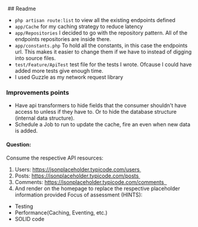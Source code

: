  ## Readme

- `php artisan route:list`  to view all the existing endpoints defined
- `app/Cache` for my caching strategy to reduce latency
- `app/Repositories` I decided to go with the repository pattern. All of the endpoints repositories are inside there.
- `app/constants.php` To hold all the constants, in this case the endpoints url. This makes it easier to change them if we have to instead of digging into source files.
- `test/Feature/ApiTest` test file for the tests I wrote. Ofcause I could have added more tests give enough time.
- I used Guzzle as my network request library

### Improvements points
- Have api transformers to hide fields that the consumer shouldn't have access to unless if they have to. Or to hide the database structure (internal data structure).
- Schedule a Job to run to update the cache, fire an even when new data is added.

#### Question:
Consume the respective API resources:
1. Users: https://jsonplaceholder.typicode.com/users 
2. Posts: https://jsonplaceholder.typicode.com/posts 
3. Comments: https://jsonplaceholder.typicode.com/comments  
4. And render on the homepage to replace the respective placeholder information provided Focus of assessment (HINTS): 
- Testing 
- Performance(Caching, Eventing, etc.)
- SOLID code 
